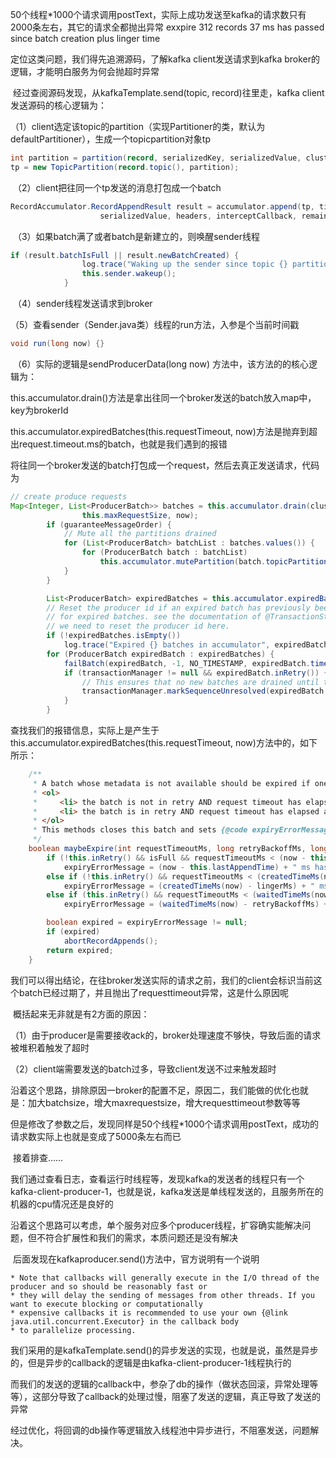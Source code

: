 ​        50个线程*1000个请求调用postText，实际上成功发送至kafka的请求数只有2000条左右，其它的请求全都抛出异常 exxpire 312 records 37 ms has passed since batch creation plus linger time

定位这类问题，我们得先追溯源码，了解kafka client发送请求到kafka broker的逻辑，才能明白服务为何会抛超时异常

​        经过查阅源码发现，从kafkaTemplate.send(topic, record)往里走，kafka client发送源码的核心逻辑为：

​      （1）client选定该topic的partition（实现Partitioner的类，默认为defaultPartitioner），生成一个topicpartition对象tp

```java
int partition = partition(record, serializedKey, serializedValue, cluster);
tp = new TopicPartition(record.topic(), partition);
```

​      （2）client把往同一个tp发送的消息打包成一个batch

```java
RecordAccumulator.RecordAppendResult result = accumulator.append(tp, timestamp, serializedKey,
                    serializedValue, headers, interceptCallback, remainingWaitMs);
```

​      （3）如果batch满了或者batch是新建立的，则唤醒sender线程

```java
if (result.batchIsFull || result.newBatchCreated) {
                log.trace("Waking up the sender since topic {} partition {} is either full or getting a new batch", record.topic(), partition);
                this.sender.wakeup();
            }
```

​      （4）sender线程发送请求到broker

​      （5）查看sender（Sender.java类）线程的run方法，入参是个当前时间戳

```java
void run(long now) {}
```

​      （6）实际的逻辑是sendProducerData(long now) 方法中，该方法的的核心逻辑为：

this.accumulator.drain()方法是拿出往同一个broker发送的batch放入map中，key为brokerId

this.accumulator.expiredBatches(this.requestTimeout, now)方法是抛弃到超出request.timeout.ms的batch，也就是我们遇到的报错

将往同一个broker发送的batch打包成一个request，然后去真正发送请求，代码为

```java
// create produce requests
Map<Integer, List<ProducerBatch>> batches = this.accumulator.drain(cluster, result.readyNodes,
                this.maxRequestSize, now);
        if (guaranteeMessageOrder) {
            // Mute all the partitions drained
            for (List<ProducerBatch> batchList : batches.values()) {
                for (ProducerBatch batch : batchList)
                    this.accumulator.mutePartition(batch.topicPartition);
            }
        }

        List<ProducerBatch> expiredBatches = this.accumulator.expiredBatches(this.requestTimeout, now);
        // Reset the producer id if an expired batch has previously been sent to the broker. Also update the metrics
        // for expired batches. see the documentation of @TransactionState.resetProducerId to understand why
        // we need to reset the producer id here.
        if (!expiredBatches.isEmpty())
            log.trace("Expired {} batches in accumulator", expiredBatches.size());
        for (ProducerBatch expiredBatch : expiredBatches) {
            failBatch(expiredBatch, -1, NO_TIMESTAMP, expiredBatch.timeoutException(), false);
            if (transactionManager != null && expiredBatch.inRetry()) {
                // This ensures that no new batches are drained until the current in flight batches are fully resolved.
                transactionManager.markSequenceUnresolved(expiredBatch.topicPartition);
            }
        }
```

​        查找我们的报错信息，实际上是产生于this.accumulator.expiredBatches(this.requestTimeout, now)方法中的，如下所示：

```java
    /**
     * A batch whose metadata is not available should be expired if one of the following is true:
     * <ol>
     *     <li> the batch is not in retry AND request timeout has elapsed after it is ready (full or linger.ms has reached).
     *     <li> the batch is in retry AND request timeout has elapsed after the backoff period ended.
     * </ol>
     * This methods closes this batch and sets {@code expiryErrorMessage} if the batch has timed out.
     */
    boolean maybeExpire(int requestTimeoutMs, long retryBackoffMs, long now, long lingerMs, boolean isFull) {
        if (!this.inRetry() && isFull && requestTimeoutMs < (now - this.lastAppendTime))
            expiryErrorMessage = (now - this.lastAppendTime) + " ms has passed since last append";
        else if (!this.inRetry() && requestTimeoutMs < (createdTimeMs(now) - lingerMs))
            expiryErrorMessage = (createdTimeMs(now) - lingerMs) + " ms has passed since batch creation plus linger time";
        else if (this.inRetry() && requestTimeoutMs < (waitedTimeMs(now) - retryBackoffMs))
            expiryErrorMessage = (waitedTimeMs(now) - retryBackoffMs) + " ms has passed since last attempt plus backoff time";

        boolean expired = expiryErrorMessage != null;
        if (expired)
            abortRecordAppends();
        return expired;
    }
```

​        我们可以得出结论，在往broker发送实际的请求之前，我们的client会标识当前这个batch已经过期了，并且抛出了requesttimeout异常，这是什么原因呢

​        概括起来无非就是有2方面的原因：

（1）由于producer是需要接收ack的，broker处理速度不够快，导致后面的请求被堆积着触发了超时

（2）client端需要发送的batch过多，导致client发送不过来触发超时

​        沿着这个思路，排除原因一broker的配置不足，原因二，我们能做的优化也就是：加大batchsize，增大maxrequestsize，增大requesttimeout参数等等

​        但是修改了参数之后，发现同样是50个线程*1000个请求调用postText，成功的请求数实际上也就是变成了5000条左右而已

​        接着排查......

​        我们通过查看日志，查看运行时线程等，发现kafka的发送者的线程只有一个kafka-client-producer-1，也就是说，kafka发送是单线程发送的，且服务所在的机器的cpu情况还是良好的

​        沿着这个思路可以考虑，单个服务对应多个producer线程，扩容确实能解决问题，但不符合扩展性和我们的需求，本质问题还是没有解决

​        后面发现在kafkaproducer.send()方法中，官方说明有一个说明

```
* Note that callbacks will generally execute in the I/O thread of the producer and so should be reasonably fast or
* they will delay the sending of messages from other threads. If you want to execute blocking or computationally
* expensive callbacks it is recommended to use your own {@link java.util.concurrent.Executor} in the callback body
* to parallelize processing.
```

​        我们采用的是kafkaTemplate.send()的异步发送的实现，也就是说，虽然是异步的，但是异步的callback的逻辑是由kafka-client-producer-1线程执行的

​        而我们的发送的逻辑的callback中，参杂了db的操作（做状态回滚，异常处理等等），这部分导致了callback的处理过慢，阻塞了发送的逻辑，真正导致了发送的异常

​        经过优化，将回调的db操作等逻辑放入线程池中异步进行，不阻塞发送，问题解决。